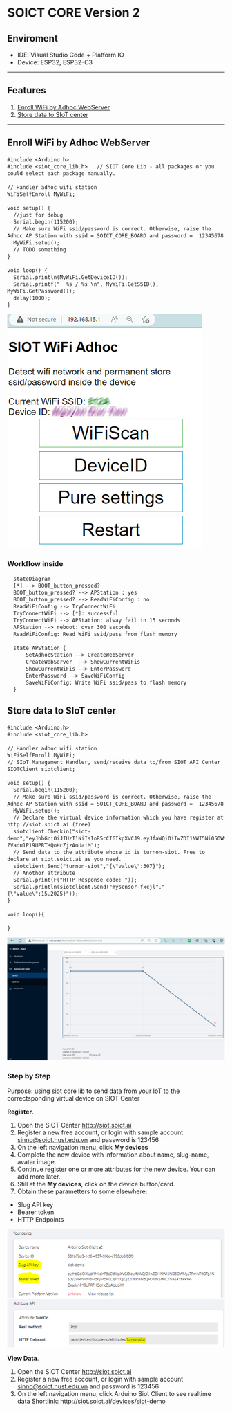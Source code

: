 # SOICT CORE Version 2

## Enviroment

- IDE: Visual Studio Code + Platform IO
- Device: ESP32, ESP32-C3

---

## Features

1. [Enroll WiFi by Adhoc WebServer](#enroll-wifi-by-adhoc-webserver)
2. [Store data to SIoT center](#store-data-to-siot-center)

---

## Enroll WiFi by Adhoc WebServer

```Arduino
#include <Arduino.h>
#include <siot_core_lib.h>   // SIOT Core Lib - all packages or you could select each package manually.

// Handler adhoc wifi station
WiFiSelfEnroll MyWiFi;

void setup() {
  //just for debug
  Serial.begin(115200);
  // Make sure WiFi ssid/password is correct. Otherwise, raise the Adhoc AP Station with ssid = SOICT_CORE_BOARD and password =  12345678
  MyWiFi.setup();
  // TODO something
}

void loop() {
  Serial.println(MyWiFi.GetDeviceID());
  Serial.printf("  %s / %s \n", MyWiFi.GetSSID(), MyWiFi.GetPassword());
  delay(1000);
}
```

![Adhoc WebServer to register the WiFi and password](images/c1a5ae8ac5c6c78bd6f7de8950c8cb4d39bf98bd3850aebac52885b3fa16c0cb.png)  

### Workflow inside

```mermaid
  stateDiagram
  [*] --> BOOT_button_pressed?
  BOOT_button_pressed? --> APStation : yes
  BOOT_button_pressed? --> ReadWiFiConfig : no
  ReadWiFiConfig --> TryConnectWiFi
  TryConnectWiFi --> [*]: successful
  TryConnectWiFi --> APStation: alway fail in 15 seconds
  APStation --> reboot: over 300 seconds
  ReadWiFiConfig: Read WiFi ssid/pass from flash memory
  
  state APStation {
      SetAdhocStation --> CreateWebServer
      CreateWebServer  --> ShowCurrentWiFis
      ShowCurrentWiFis --> EnterPassword
      EnterPassword --> SaveWiFiConfig
      SaveWiFiConfig: Write WiFi ssid/pass to flash memory
  }
```

## Store data to SIoT center

```Arduino
#include <Arduino.h>
#include <siot_core_lib.h>    

// Handler adhoc wifi station
WiFiSelfEnroll MyWiFi;
// SIoT Management Handler, send/receive data to/from SIOT API Center 
SIOTClient siotclient;

void setup() {
  Serial.begin(115200);
  // Make sure WiFi ssid/password is correct. Otherwise, raise the Adhoc AP Station with ssid = SOICT_CORE_BOARD and password =  12345678
  MyWiFi.setup();
  // Declare the virtual device information which you have register at http://siot.soict.ai (free)
  siotclient.Checkin("siot-demo","eyJhbGciOiJIUzI1NiIsInR5cCI6IkpXVCJ9.eyJfaWQiOiIwZDI1NWI5Ni05OWMyLTRmNTItOTg1NS0yZWRhNmI3MzYyMzAiLCJpYXQiOjE2ODcwNzQ4OTd9.SHRCTNASXYEPkYR-ZVadu1P19UPRTHQoHcZjzAoUaiM");
  // Send data to the attribute whose id is turnon-siot. Free to declare at siot.soict.ai as you need.
  siotclient.Send("turnon-siot","{\"value\":307}");
  // Anothor attribute
  Serial.print(F("HTTP Response code: "));  
  Serial.println(siotclient.Send("mysensor-fxcjl","{\"value\":15.2025}"));
}

void loop(){

}
```

![Visualize IoT device data ](images/b327a09e82488f609d63c8362a2d1813c67f6e02002bbde42fe7edfa7ac0ba11.png)  

### Step by Step

Purpose: using siot core lib to send data from your IoT to the correctsponding virtual device on SIOT Center

**Register**.

1. Open the SIOT Center <http://siot.soict.ai>
2. Register a new free account, or login with sample account <sinno@soict.hust.edu.vn> and password is 123456
3. On the left navigation menu, click **My devices**
4. Complete the new device with information about name, slug-name, avatar image.
5. Continue register one or more attributes for the new device. Your can add more later.
6. Still at the **My devices**, click on the device button/card.
7. Obtain these parametters to some elsewhere:

- Slug API key
- Bearer token
- HTTP Endpoints

![Slug API key and Bearer token](images/6cd9e3497fdca76cb851d94760fb71cb31bff596a88a899b12e4a7ea2ede714a.png)  
![HTTP Endpoints](images/6cb14b63091573cc067715aa56d9ebbc7f227cd4c9e9f1f53d58ce4542ac6248.png)  

**View Data**.

1. Open the SIOT Center <http://siot.soict.ai>
2. Register a new free account, or login with sample account <sinno@soict.hust.edu.vn> and password is 123456
3. On the left navigation menu, click Arduino Siot Client to see realtime data
   Shortlink: http://siot.soict.ai/devices/siot-demo